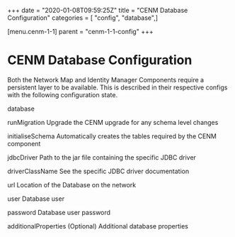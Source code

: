 +++
date = "2020-01-08T09:59:25Z"
title = "CENM Database Configuration"
categories = [ "config", "database",]

[menu.cenm-1-1]
parent = "cenm-1-1-config"
+++


# CENM Database Configuration

Both the Network Map and Identity Manager Components require a persistent layer to be available. This is described in
            their respective configs with the following configuration state.



database


runMigration
Upgrade the CENM upgrade for any schema level changes


initialiseSchema
Automatically creates the tables required by the CENM component


jdbcDriver
Path to the jar file containing the specific JDBC driver


driverClassName
See the specific JDBC driver documentation


url
Location of the Database on the network


user
Database user


password
Database user password


additionalProperties
(Optional) Additional database properties


